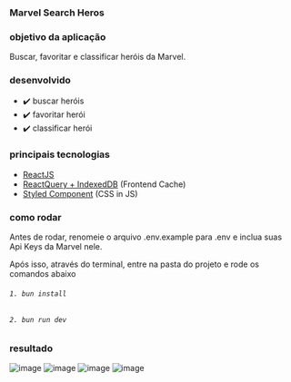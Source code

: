 ### Marvel Search Heros

### objetivo da aplicação
Buscar, favoritar e classificar heróis da Marvel.

### desenvolvido
* ✔️ buscar heróis
* ✔️ favoritar herói
* ✔️ classificar herói

### principais tecnologias
* <a href="https://nextjs.org/" about="_blank">ReactJS</a>
* <a href="https://tanstack.com/query/latest/docs/framework/react/overview">ReactQuery + IndexedDB</a> (Frontend Cache)
* <a href="https://next-auth.js.org/" about="_blank">Styled Component</a> (CSS in JS)

### como rodar
Antes de rodar, renomeie o arquivo .env.example para .env e inclua suas Api Keys da Marvel nele.

Após isso, através do terminal, entre na pasta do projeto e rode os comandos abaixo
###### `1. bun install`
###### `2. bun run dev`

### resultado
![image](https://github.com/user-attachments/assets/253f2ac6-72c2-4178-a45e-492454d95e06)
![image](https://github.com/user-attachments/assets/926938fc-68d5-400f-a52c-08a0fa575807)
![image](https://github.com/user-attachments/assets/74d62ccf-9f5c-4efc-9e4b-1a7fe7fa7440)
![image](https://github.com/user-attachments/assets/2994a259-6270-4a23-9341-cb517a9fa190)

